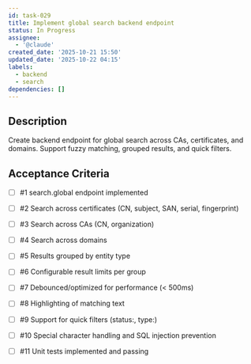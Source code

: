 ```yaml
---
id: task-029
title: Implement global search backend endpoint
status: In Progress
assignee:
  - '@claude'
created_date: '2025-10-21 15:50'
updated_date: '2025-10-22 04:15'
labels:
  - backend
  - search
dependencies: []
---
```


## Description

<!-- SECTION:DESCRIPTION:BEGIN -->
Create backend endpoint for global search across CAs, certificates, and domains. Support fuzzy matching, grouped results, and quick filters.
<!-- SECTION:DESCRIPTION:END -->

## Acceptance Criteria
<!-- AC:BEGIN -->
- [ ] #1 search.global endpoint implemented
- [ ] #2 Search across certificates (CN, subject, SAN, serial, fingerprint)
- [ ] #3 Search across CAs (CN, organization)
- [ ] #4 Search across domains
- [ ] #5 Results grouped by entity type
- [ ] #6 Configurable result limits per group
- [ ] #7 Debounced/optimized for performance (< 500ms)
- [ ] #8 Highlighting of matching text
- [ ] #9 Support for quick filters (status:, type:)
- [ ] #10 Special character handling and SQL injection prevention

- [ ] #11 Unit tests implemented and passing
<!-- AC:END -->
